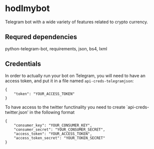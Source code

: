 # hodlmybot
Telegram bot with a wide variety of features related to crypto currency.

## Requred dependencies
python-telegram-bot, requirements, json, bs4, lxml

## Credentials
In order to actually run your bot on Telegram, you will need to have an access token, and put it in a file named `api-creds-telegramjson`:
```
{
	"token": "YOUR_ACCESS_TOKEN"
}
```

To have access to the twitter functinality you need to create `api-creds-twitter.json' in the following format
```
{
	"consumer_key": "YOUR_CONSUMER_KEY",
	"consumer_secret": "YOUR_CONSUMER_SECRET",
	"access_token": "YOUR_ACCESS_TOKEN",
	"access_token_secret": "YOUR_TOKEN_SECRET"
}
```